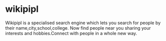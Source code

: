 wikipipl
========

Wikipipl is a specialised search engine which lets you search for people by their name,city,school,college.
Now find people near you sharing your interests and hobbies.Connect with people in a whole new way.
